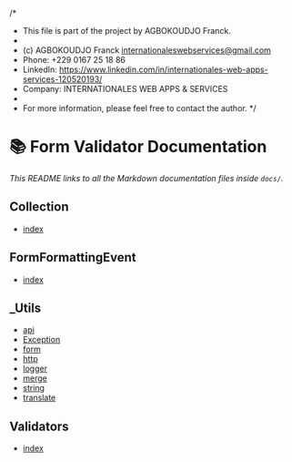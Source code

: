 /*
 * This file is part of the project by AGBOKOUDJO Franck.
 *
 * (c) AGBOKOUDJO Franck <internationaleswebservices@gmail.com>
 * Phone: +229 0167 25 18 86
 * LinkedIn: https://www.linkedin.com/in/internationales-web-apps-services-120520193/
 * Company: INTERNATIONALES WEB APPS & SERVICES
 *
 * For more information, please feel free to contact the author.
 */

# 📚 Form Validator Documentation

_This README links to all the Markdown documentation files inside `docs/`._


  ## Collection
  - [index](./docs/Collection/index.md)

  ## FormFormattingEvent
  - [index](./docs/FormFormattingEvent/index.md)

  ## _Utils
  - [api](./docs/_Utils/api.md)
  - [Exception](./docs/_Utils/Exception.md)
  - [form](./docs/_Utils/form.md)
  - [http](./docs/_Utils/http.md)
  - [logger](./docs/_Utils/logger.md)
  - [merge](./docs/_Utils/merge.md)
  - [string](./docs/_Utils/string.md)
  - [translate](./docs/_Utils/translate.md)

  ## Validators
  - [index](./docs/Validators/index.md)
